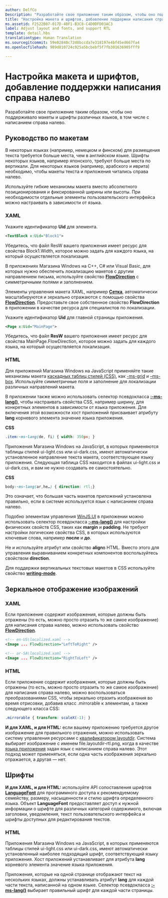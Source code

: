 ```yaml
---
author: DelfCo
Description: "Разработайте свое приложение таким образом, чтобы оно поддерживало макеты и шрифты различных языков, в том числе с написанием справа налево."
title: "Настройка макета и шрифтов, добавление поддержки написания справа налево"
ms.assetid: F2522B07-017D-40F1-B3C8-C4D0DFD03AC3
label: Adjust layout and fonts, and support RTL
template: detail.hbs
translationtype: Human Translation
ms.sourcegitcommit: 59e02840c72d8bccda7e318197e4bf45ed667fa4
ms.openlocfilehash: 989d810724c925a5bcbebf5f7fb301636905fff9

---
```


# Настройка макета и шрифтов, добавление поддержки написания справа налево





Разработайте свое приложение таким образом, чтобы оно поддерживало макеты и шрифты различных языков, в том числе с написанием справа налево.

## <span id="Layout_guidelines"></span><span id="layout_guidelines"></span><span id="LAYOUT_GUIDELINES"></span>Руководство по макетам


В некоторых языках (например, немецком и финском) для размещения текста требуется больше места, чем в английском языке. Шрифты некоторых языков, например японского, требуют больше места по вертикали. Для некоторых языков (например, арабского и иврита) необходимо, чтобы макеты текста и приложения читались справа налево.

Используйте гибкие механизмы макета вместо абсолютного позиционирования и фиксированной ширины или высоты. При необходимости отдельные элементы пользовательского интерфейса можно настраивать в зависимости от языка.

### <span id="XAML"></span><span id="xaml"></span>XAML

Укажите идентификатор **Uid** для элемента.

```XML
<TextBlock x:Uid="Block1">
```

Убедитесь, что файл ResW вашего приложения имеет ресурс для свойства Block1.Width, которое можно задать для каждого языка, на который осуществляется локализация.

В приложениях Магазина Windows на C++, C\# или Visual Basic, для которых нужно обеспечить локализацию макетов с другим направлением письма, используйте свойство [**FlowDirection**](https://msdn.microsoft.com/library/windows/apps/br208716) с симметричными полями и заполнением.

Элементы управления макета XAML, например [**Сетка**](https://msdn.microsoft.com/library/windows/apps/br242704), автоматически масштабируются и зеркально отражаются с помощью свойства [**FlowDirection**](https://msdn.microsoft.com/library/windows/apps/br208716). Предоставьте свое собственное свойство **FlowDirection** в приложении в качестве ресурса для специалистов по локализации.

Укажите идентификатор **Uid** для главной страницы приложения.

```XML
<Page x:Uid="MainPage">
```

Убедитесь, что файл **ResW** вашего приложения имеет ресурс для свойства MainPage.FlowDirection, которое можно задать для каждого языка, на который осуществляется локализация.

### <span id="HTML"></span><span id="html"></span>HTML

Для приложений Магазина Windows на JavaScript применяйте такие механизмы макета [каскадных таблиц стилей (CSS)](https://msdn.microsoft.com/library/ms531209), как [-ms-grid](https://msdn.microsoft.com/en-us/library/windows/apps/hh465453.aspx#g_section) и [–ms-box](https://msdn.microsoft.com/en-us/library/windows/apps/hh465453.aspx#f_section). Используйте симметричные поля и заполнение для локализации различных направлений макета.

В приложении также можно использовать селектор псевдокласса [**:-ms-lang()**](https://msdn.microsoft.com/library/cc848867), чтобы настраивать свойства CSS, например ширину, для конкретных элементов в зависимости от языка приложения. Для включения этой возможности хост приложений присваивает атрибуту **lang** корневого элемента значение языка приложения.

**CSS**
```CSS
.item:-ms-lang(de, fi) { width: 350px; }
```

Приложения Магазина Windows на JavaScript, в которых применяются таблицы стилей ui-light.css или ui-dark.css, имеют автоматически установленное направление текста макета, соответствующее языку приложения. Следующая таблица CSS находится в файлах ui-light.css и ui-dark.css, и вам не нужно создавать ее самостоятельно.

**CSS**
```CSS
body:-ms-lang(ar,he…) { direction: rtl;}
```

Это означает, что большая часть макетов приложений установлена правильно, если в системе используется язык с написанием справа налево.

Подобно элементам управления [WinJS.UI](https://msdn.microsoft.com/library/windows/apps/br229782) в приложении можно использовать селектор псевдокласса [**:-ms-lang()**](https://msdn.microsoft.com/library/cc848867) для настройки физических свойств CSS, таких как **margin** и **padding**. Не требуют настройки логические свойства CSS, в которых используются ключевые слова, например **после** и **до**.

Не и используйте атрибут или свойство **align**в HTML. Вместо этого для управления выравниванием конкретных компонентов воспользуйтесь свойством **direction**.

Для поддержки вертикальных текстовых макетов в CSS используйте свойство [**writing-mode**](https://msdn.microsoft.com/library/ms531187).

## <span id="Mirroring_images"></span><span id="mirroring_images"></span><span id="MIRRORING_IMAGES"></span>Зеркальное отображение изображений


### <span id="XAML"></span><span id="xaml"></span>XAML

Если приложение содержит изображения, которые должны быть отражены (то есть, можно просто отразить то же самое изображение) для написания справа налево, можно использовать свойство [**FlowDirection**](https://msdn.microsoft.com/library/windows/apps/br208716).

```XML
<!-- en-US\localized.xaml -->
<Image ... FlowDirection="LeftToRight" />

<!-- ar-SA\localized.xaml -->
<Image ... FlowDirection="RightToLeft" />
```

### <span id="HTML"></span><span id="html"></span>HTML

Если приложение содержит изображения, которые должны быть отражены (то есть, можно просто отразить то же самое изображение) для написания справа налево, можно воспользоваться преобразованиями CSS, чтобы зеркально отразить изображения во время отрисовки, добавив класс .mirrorable к элементам, а также следующего класса CSS:

```CSS
.mirrorable { transform: scaleX(-1); }
```

**И для XAML, и для HTML:** если вашему приложению требуется другое изображение для правильного отражения, можно использовать систему управления ресурсами с [квалификатором layoutdir](https://msdn.microsoft.com/library/windows/apps/xaml/hh965324). Система выбирает изображение с именем file.layoutdir-rtl.png, когда в качестве [языка приложения](manage-language-and-region.md) задан язык с написанием справа налево. Этот подход может применяться, если одна часть изображения зеркально отражается, а другая — нет.

## <span id="Fonts"></span><span id="fonts"></span><span id="FONTS"></span>Шрифты


**И для XAML, и для HTML:** используйте API сопоставления шрифтов [**LanguageFont**](https://msdn.microsoft.com/library/windows/apps/br206864) для программного доступа к рекомендуемому семейству, размеру, насыщенности и стилю шрифта определенного языка. Объект **LanguageFont** предоставляет доступ к нужной информации о шрифте для различных категорий содержимого, включая заголовки, уведомления, текст пользовательского интерфейса и шрифты доступных для редактирования текстов.

### <span id="HTML"></span><span id="html"></span>HTML

Приложения Магазина Windows на JavaScript, в которых применяются таблицы стилей ui-light.css или ui-dark.css, имеют автоматически установленный наиболее подходящий шрифт, соответствующий языку приложения. Хост приложений устанавливает для атрибута **lang** корневого элемента значение языка приложения.

Приложения, которые на одной странице отображают текст на нескольких языках, должны устанавливать атрибут **lang** для каждой части текста, написанной на одном языке. Селектор псевдокласса [**:-ms-lang()**](https://msdn.microsoft.com/library/cc848867) выбирает правильный шрифт для каждой части страницы.

 

 






<!--HONumber=Jun16_HO4-->


